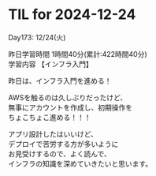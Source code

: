 # TIL for 2024-12-24
Day173: 12/24(火)<br>

昨日学習時間 1時間40分(累計:422時間40分)<br>
学習内容 【インフラ入門】<br>

昨日は、インフラ入門を進める！<br>

AWSを触るのは久しぶりだったけど、<br>
無事にアカウントを作成し、初期操作を<br>
ちょこちょこ進める！！！<br>

アプリ設計したはいいけど、<br>
デプロイで苦労する方が多いように<br>
お見受けするので、よく読んで、<br>
インフラの知識を深めていきたいと思います。<br>